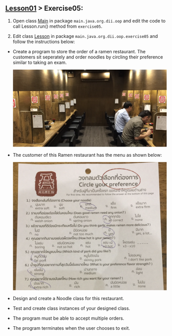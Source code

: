 ## [Lesson01](../readme.md) > Exercise05:

1. Open class [Main](../app/src/main/java/org/dii/oop/Main.java) in package `main.java.org.dii.oop` and edit the code to call Lesson.run() method from `exercise05`.

2. Edit class [Lesson](..//app/src/main/java/org/dii/oop/exercise05/Lesson.java) in package `main.java.org.dii.oop.exercise05` and follow the instructions below:

* Create a program to store the order of a ramen restaurant. 
The customers sit seperately and order  noodles by circling their preference similar to taking an exam.  

  ![ramen_sit.png](ramen_sit.png)

   

* The customer of this Ramen restaurant has the menu as shown below:

   ![ramen.png](ramen.png)

* Design and create a Noodle class for this restaurant.

* Test and create class instances of your designed class.
* The program must be able to accept multiple orders. 
* The program terminates when the user chooses to exit. 
     
